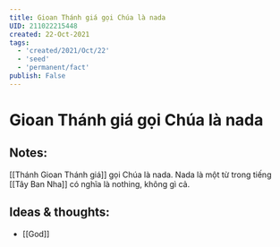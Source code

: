 ```yaml
---
title: Gioan Thánh giá gọi Chúa là nada
UID: 211022215448
created: 22-Oct-2021
tags:
  - 'created/2021/Oct/22'
  - 'seed'
  - 'permanent/fact'
publish: False
---
```

# Gioan Thánh giá gọi Chúa là nada

## Notes:
[[Thánh Gioan Thánh giá]] gọi Chúa là nada. Nada là một từ trong tiếng [[Tây Ban Nha]] có nghĩa là nothing, không gì cả.

## Ideas & thoughts:
- [[God]]


